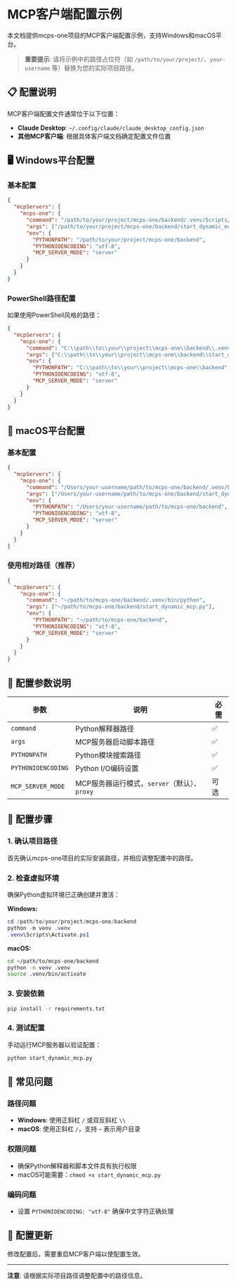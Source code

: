 # MCP客户端配置示例

本文档提供mcps-one项目的MCP客户端配置示例，支持Windows和macOS平台。

> **重要提示**: 请将示例中的路径占位符（如 `/path/to/your/project/`、`your-username` 等）替换为您的实际项目路径。

## 📋 配置说明

MCP客户端配置文件通常位于以下位置：
- **Claude Desktop**: `~/.config/claude/claude_desktop_config.json`
- **其他MCP客户端**: 根据具体客户端文档确定配置文件位置

## 🖥️ Windows平台配置

### 基本配置

```json
{
  "mcpServers": {
    "mcps-one": {
      "command": "/path/to/your/project/mcps-one/backend/.venv/Scripts/python.exe",
      "args": ["/path/to/your/project/mcps-one/backend/start_dynamic_mcp.py"],
      "env": {
        "PYTHONPATH": "/path/to/your/project/mcps-one/backend",
        "PYTHONIOENCODING": "utf-8",
        "MCP_SERVER_MODE": "server"
      }
    }
  }
}
```

### PowerShell路径配置

如果使用PowerShell风格的路径：

```json
{
  "mcpServers": {
    "mcps-one": {
      "command": "C:\\path\\to\\your\\project\\mcps-one\\backend\\.venv\\Scripts\\python.exe",
      "args": ["C:\\path\\to\\your\\project\\mcps-one\\backend\\start_dynamic_mcp.py"],
      "env": {
        "PYTHONPATH": "C:\\path\\to\\your\\project\\mcps-one\\backend",
        "PYTHONIOENCODING": "utf-8",
        "MCP_SERVER_MODE": "server"
      }
    }
  }
}
```

## 🍎 macOS平台配置

### 基本配置

```json
{
  "mcpServers": {
    "mcps-one": {
      "command": "/Users/your-username/path/to/mcps-one/backend/.venv/bin/python",
      "args": ["/Users/your-username/path/to/mcps-one/backend/start_dynamic_mcp.py"],
      "env": {
        "PYTHONPATH": "/Users/your-username/path/to/mcps-one/backend",
        "PYTHONIOENCODING": "utf-8",
        "MCP_SERVER_MODE": "server"
      }
    }
  }
}
```

### 使用相对路径（推荐）

```json
{
  "mcpServers": {
    "mcps-one": {
      "command": "~/path/to/mcps-one/backend/.venv/bin/python",
      "args": ["~/path/to/mcps-one/backend/start_dynamic_mcp.py"],
      "env": {
        "PYTHONPATH": "~/path/to/mcps-one/backend",
        "PYTHONIOENCODING": "utf-8",
        "MCP_SERVER_MODE": "server"
      }
    }
  }
}
```

## 🔧 配置参数说明

| 参数 | 说明 | 必需 |
|------|------|------|
| `command` | Python解释器路径 | ✅ |
| `args` | MCP服务器启动脚本路径 | ✅ |
| `PYTHONPATH` | Python模块搜索路径 | ✅ |
| `PYTHONIOENCODING` | Python I/O编码设置 | ✅ |
| `MCP_SERVER_MODE` | MCP服务器运行模式，`server`（默认）、`proxy` | 可选 |

## 📝 配置步骤

### 1. 确认项目路径

首先确认mcps-one项目的实际安装路径，并相应调整配置中的路径。

### 2. 检查虚拟环境

确保Python虚拟环境已正确创建并激活：

**Windows:**
```powershell
cd /path/to/your/project/mcps-one/backend
python -m venv .venv
.venv\Scripts\Activate.ps1
```

**macOS:**
```bash
cd ~/path/to/mcps-one/backend
python -m venv .venv
source .venv/bin/activate
```

### 3. 安装依赖

```bash
pip install -r requirements.txt
```

### 4. 测试配置

手动运行MCP服务器以验证配置：

```bash
python start_dynamic_mcp.py
```

## 🚨 常见问题

### 路径问题

- **Windows**: 使用正斜杠 `/` 或双反斜杠 `\\`
- **macOS**: 使用正斜杠 `/`，支持 `~` 表示用户目录

### 权限问题

- 确保Python解释器和脚本文件具有执行权限
- macOS可能需要：`chmod +x start_dynamic_mcp.py`

### 编码问题

- 设置 `PYTHONIOENCODING: "utf-8"` 确保中文字符正确处理

## 🔄 配置更新

修改配置后，需要重启MCP客户端以使配置生效。

---

**注意**: 请根据实际项目路径调整配置中的路径信息。